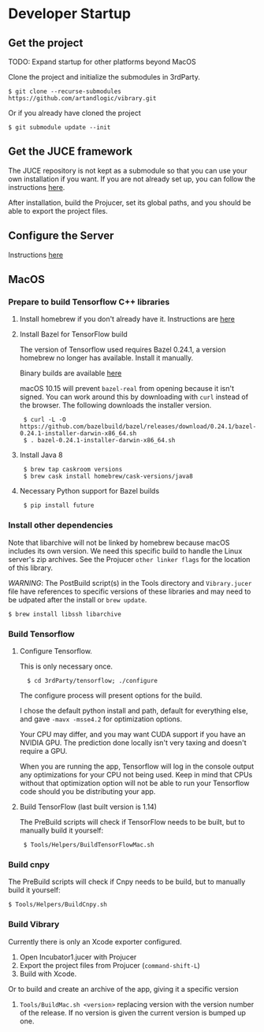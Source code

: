 # Developer Startup

## Get the project

TODO: Expand startup for other platforms beyond MacOS

Clone the project and initialize the submodules in 3rdParty.

    $ git clone --recurse-submodules https://github.com/artandlogic/vibrary.git
        
Or if you already have cloned the project
        
    $ git submodule update --init


## Get the JUCE framework

The JUCE repository is not kept as a submodule so that you can use your own installation if you want. If you are not already set up, you can follow the instructions [here](https://github.com/WeAreROLI/JUCE).

After installation, build the Projucer, set its global paths, and you should be able to export the project files.

## Configure the Server

Instructions [here](./README-Server.md)

## MacOS

### Prepare to build Tensorflow C++ libraries

1. Install homebrew if you don't already have it. Instructions are [here](https://brew.sh)

1. Install Bazel for TensorFlow build

    The version of Tensorflow used requires Bazel 0.24.1, a version homebrew no longer has available. Install it manually.

    Binary builds are available [here](https://github.com/bazelbuild/bazel/releases/tag/0.24.1)
    
    macOS 10.15 will prevent `bazel-real` from opening because it isn't signed. You can work around this by downloading with `curl` instead of the browser. The following downloads the installer version. 
    
        $ curl -L -O https://github.com/bazelbuild/bazel/releases/download/0.24.1/bazel-0.24.1-installer-darwin-x86_64.sh
        $ . bazel-0.24.1-installer-darwin-x86_64.sh
       

1. Install Java 8

        $ brew tap caskroom versions
        $ brew cask install homebrew/cask-versions/java8
       
1. Necessary Python support for Bazel builds
    
        $ pip install future
    
### Install other dependencies

Note that libarchive will not be linked by homebrew because macOS includes its own version. We need this specific build to handle the Linux server's zip archives. See the Projucer `other linker flags` for the location of this library.

*WARNING*: The PostBuild script(s) in the Tools directory and `Vibrary.jucer` file have references to specific versions of these libraries and may need to be udpated after the install or `brew update`.

    $ brew install libssh libarchive
    
### Build Tensorflow

1. Configure Tensorflow.

    This is only necessary once.

         $ cd 3rdParty/tensorflow; ./configure
    
    The configure process will present options for the build.
     
    I chose the default python install and path, default for everything else, and gave `-mavx -msse4.2` for optimization options. 
     
    Your CPU may differ, and you may want CUDA support if you have an NVIDIA GPU. The prediction done locally isn't very taxing and doesn't require a GPU.
     
     When you are running the app, Tensorflow will log in the console output any optimizations for your CPU not being used. Keep in mind that CPUs without that optimization option will not be able to run your Tensorflow code should you be distributing your app.

1. Build TensorFlow (last built version is 1.14)

    The PreBuild scripts will check if TensorFlow needs to be built, but to manually build it yourself:

        $ Tools/Helpers/BuildTensorFlowMac.sh


### Build cnpy

The PreBuild scripts will check if Cnpy needs to be build, but to manually build it yourself:

    $ Tools/Helpers/BuildCnpy.sh

### Build Vibrary

Currently there is only an Xcode exporter configured.

1. Open Incubator1.jucer with Projucer
1. Export the project files from Projucer (`command-shift-L`)
1. Build with Xcode.

Or to build and create an archive of the app, giving it a specific version

1. `Tools/BuildMac.sh <version>` replacing version with the version number of the release. If no version is given the current version is bumped up one.

